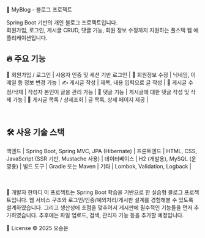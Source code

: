 📘 MyBlog - 블로그 프로젝트

Spring Boot 기반의 개인 블로그 프로젝트입니다.  
회원가입, 로그인, 게시글 CRUD, 댓글 기능, 회원 정보 수정까지 지원하는 풀스택 웹 애플리케이션입니다.

## 🔥 주요 기능


🔐 회원가입 / 로그인 | 사용자 인증 및 세션 기반 로그인 |
👤 회원정보 수정 | 닉네임, 이메일 등 정보 변경 가능 |
✍️ 게시글 작성 | 제목, 내용 입력으로 글 작성 |
📝 게시글 수정/삭제 | 작성자 본인이 글을 관리 가능 |
💬 댓글 기능 | 게시글에 대한 댓글 작성 및 삭제 가능 |
🔎 게시글 목록 / 상세조회 | 글 목록, 상세 페이지 제공 |

<br/>

## 🛠 사용 기술 스택

백엔드 | Spring Boot, Spring MVC, JPA (Hibernate) |
프론트엔드 | HTML, CSS, JavaScript (SSR 기반,  Mustache 사용) |
데이터베이스 | H2 (개발용), MySQL (운영용) |
빌드 도구 | Gradle 또는 Maven |
기타 | Lombok, Validation, Logback |

<br/>



<br/>
📌 개발자 한마디
이 프로젝트는 Spring Boot 학습을 기반으로 한 실습형 블로그 프로젝트입니다.
웹 서비스 구조와 로그인/인증/예외처리/게시판 설계를 경험해볼 수 있도록 설계하였습니다.
그리고 생산성에 초점을 맞추어서 게시판에 필수적인 기능들을 먼저 추가하였습니다.
추후에는 파일 업로드, 검색, 관리자 기능 등을 추가할 예정입니다.

📄 License
© 2025 오승운
